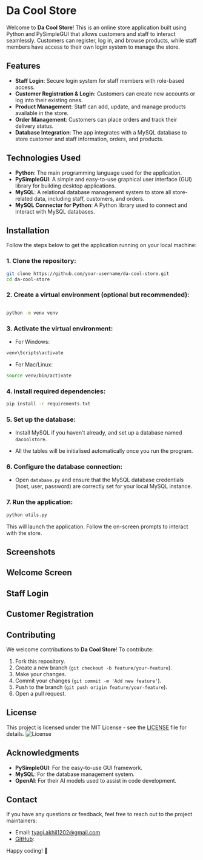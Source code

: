 
# Da Cool Store

Welcome to **Da Cool Store**! This is an online store application built using Python and PySimpleGUI that allows customers and staff to interact seamlessly. Customers can register, log in, and browse products, while staff members have access to their own login system to manage the store.

## Features

- **Staff Login**: Secure login system for staff members with role-based access.
- **Customer Registration & Login**: Customers can create new accounts or log into their existing ones.
- **Product Management**: Staff can add, update, and manage products available in the store.
- **Order Management**: Customers can place orders and track their delivery status.
- **Database Integration**: The app integrates with a MySQL database to store customer and staff information, orders, and products.

## Technologies Used

- **Python**: The main programming language used for the application.
- **PySimpleGUI**: A simple and easy-to-use graphical user interface (GUI) library for building desktop applications.
- **MySQL**: A relational database management system to store all store-related data, including staff, customers, and orders.
- **MySQL Connector for Python**: A Python library used to connect and interact with MySQL databases.

## Installation

Follow the steps below to get the application running on your local machine:

### 1. Clone the repository:

```bash
git clone https://github.com/your-username/da-cool-store.git
cd da-cool-store
```
### 2. Create a virtual environment (optional but recommended):
```bash

python -m venv venv
```
### 3. Activate the virtual environment:
- For Windows:

```bash
venv\Scripts\activate
```
- For Mac/Linux:

```bash
source venv/bin/activate
```
### 4. Install required dependencies:
```bash
pip install -r requirements.txt
```
### 5. Set up the database:
- Install MySQL if you haven't already, and set up a database named ```dacoolstore```.

- All the tables will be initialised automatically once you run the program.

### 6. Configure the database connection:
- Open ```database.py``` and ensure that the MySQL database credentials (host, user, password) are correctly set for your local MySQL instance.

### 7. Run the application:
```bash
python utils.py
```
This will launch the application. Follow the on-screen prompts to interact with the store.

## Screenshots
## Welcome Screen
## Staff Login
## Customer Registration

## Contributing
We welcome contributions to **Da Cool Store**! To contribute:

1. Fork this repository.
2. Create a new branch (```git checkout -b feature/your-feature```).
3. Make your changes.
4. Commit your changes (```git commit -m 'Add new feature'```).
5. Push to the branch (```git push origin feature/your-feature```).
6. Open a pull request.

## License

This project is licensed under the MIT License - see the [LICENSE](LICENSE) file for details.
![License](https://img.shields.io/badge/license-MIT-blue.svg)

## Acknowledgments
- **PySimpleGUI**: For the easy-to-use GUI framework.
- **MySQL**: For the database management system.
- **OpenAI**: For their AI models used to assist in code development.

## Contact
If you have any questions or feedback, feel free to reach out to the project maintainers:
- Email: [tyagi.akhil1202@gmail.com](mailto:tyagi.akhil1202@gmail.com)
- [GitHub](https://github.com/akh1l1202):

Happy coding! 🎉


